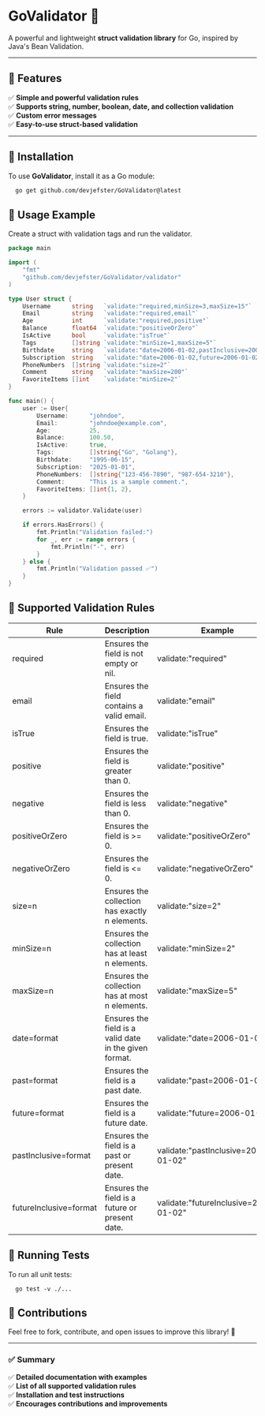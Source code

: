 # GoValidator 🚀
A powerful and lightweight **struct validation library** for Go, inspired by Java's Bean Validation.

---

## **📌 Features**
✅ **Simple and powerful validation rules**  
✅ **Supports string, number, boolean, date, and collection validation**  
✅ **Custom error messages**  
✅ **Easy-to-use struct-based validation**

---

## **📌 Installation**
To use **GoValidator**, install it as a Go module:
```sh
  go get github.com/devjefster/GoValidator@latest
```

## 📌 Usage Example

Create a struct with validation tags and run the validator.
```go
package main

import (
	"fmt"
	"github.com/devjefster/GoValidator/validator"
)

type User struct {
	Username      string   `validate:"required,minSize=3,maxSize=15"`
	Email         string   `validate:"required,email"`
	Age           int      `validate:"required,positive"`
	Balance       float64  `validate:"positiveOrZero"`
	IsActive      bool     `validate:"isTrue"`
	Tags          []string `validate:"minSize=1,maxSize=5"`
	Birthdate     string   `validate:"date=2006-01-02,pastInclusive=2006-01-02"`
	Subscription  string   `validate:"date=2006-01-02,future=2006-01-02"`
	PhoneNumbers  []string `validate:"size=2"`
	Comment       string   `validate:"maxSize=200"`
	FavoriteItems []int    `validate:"minSize=2"`
}

func main() {
	user := User{
		Username:      "johndoe",
		Email:         "johndoe@example.com",
		Age:           25,
		Balance:       100.50,
		IsActive:      true,
		Tags:          []string{"Go", "Golang"},
		Birthdate:     "1995-06-15",
		Subscription:  "2025-01-01",
		PhoneNumbers:  []string{"123-456-7890", "987-654-3210"},
		Comment:       "This is a sample comment.",
		FavoriteItems: []int{1, 2},
	}

	errors := validator.Validate(user)

	if errors.HasErrors() {
		fmt.Println("Validation failed:")
		for _, err := range errors {
			fmt.Println("-", err)
		}
	} else {
		fmt.Println("Validation passed ✅")
	}
}

````
## 📌 Supported Validation Rules

| Rule                   | Description                                            | Example                               |
|------------------------|--------------------------------------------------------|---------------------------------------|
| required               | Ensures the field is not empty or nil.                 | validate:"required"                   |
| email                  | Ensures the field contains a valid email.              | validate:"email"                      |
| isTrue                 | Ensures the field is true.                             | validate:"isTrue"                     |
| positive               | Ensures the field is greater than 0.                   | validate:"positive"                   |
| negative               | Ensures the field is less than 0.                      | validate:"negative"                   |
| positiveOrZero         | Ensures the field is >= 0.                             | validate:"positiveOrZero"             |
| negativeOrZero         | Ensures the field is <= 0.                             | validate:"negativeOrZero"             |
| size=n                 | Ensures the collection has exactly n elements.         | validate:"size=2"                     |
| minSize=n              | Ensures the collection has at least n elements.        | validate:"minSize=2"                  |
| maxSize=n              | Ensures the collection has at most n elements.         | validate:"maxSize=5"                  |
| date=format            | Ensures the field is a valid date in the given format. | validate:"date=2006-01-02"            |
| past=format            | Ensures the field is a past date.                      | validate:"past=2006-01-02"            |
| future=format          | Ensures the field is a future date.                    | validate:"future=2006-01-02"          |
| pastInclusive=format   | Ensures the field is a past or present date.           | validate:"pastInclusive=2006-01-02"   |
| futureInclusive=format | Ensures the field is a future or present date.         | validate:"futureInclusive=2006-01-02" |

## 📌 Running Tests

To run all unit tests:
````shell
  go test -v ./...
````
## 📌 Contributions

Feel free to fork, contribute, and open issues to improve this library! 🚀

---

### **✅ Summary**
✅ **Detailed documentation with examples**  
✅ **List of all supported validation rules**  
✅ **Installation and test instructions**  
✅ **Encourages contributions and improvements**

